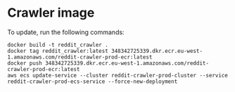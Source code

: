 # Crawler image
To update, run the following commands:
```commandline
docker build -t reddit_crawler .
docker tag reddit_crawler:latest 348342725339.dkr.ecr.eu-west-1.amazonaws.com/reddit-crawler-prod-ecr:latest  
docker push 348342725339.dkr.ecr.eu-west-1.amazonaws.com/reddit-crawler-prod-ecr:latest
aws ecs update-service --cluster reddit-crawler-prod-cluster --service reddit-crawler-prod-ecs-service --force-new-deployment
```